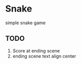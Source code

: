 # Snake

simple snake game

## TODO

  1. Score at ending scene
  2. ending scene text align center
